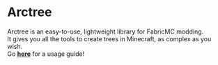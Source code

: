 
# Arctree

Arctree is an easy-to-use, lightweight library for FabricMC modding.\
It gives you all the tools to create trees in Minecraft, as complex as you wish.\
Go [**here**](https://github.com/RedGrapefruit09/Arctree/wiki/1.18) for a usage guide!
